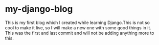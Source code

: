 # my-django-blog
This is my first blog which I created while learning Django.This is not so cool to make it live, so I will make a new one with some good things in it.
This was the first and last commit and will not be adding anything more to this.
